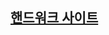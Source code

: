 

##  [핸드워크 사이트](https://wnsgudchl0302.github.io/HandWork_Project_2021/HandWork_Project_2021/WebContent/)

